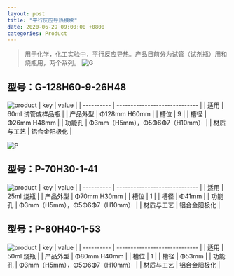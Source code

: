 ```yaml
---
layout: post
title: "平行反应导热模块"
date: 2020-06-29 09:00:00 +0800
categories: Product
---
```


> 用于化学，化工实验中，平行反应导热。产品目前分为试管（试剂瓶）用和烧瓶用，两个系列。
![G](https://img.alicdn.com/imgextra/i4/14872765/O1CN01eXBZbj1WIPjKWFozo_!!14872765.jpg)
## 型号：G-128H60-9-26H48
<!--excerpt-->
![product](https://img.alicdn.com/imgextra/i4/14872765/O1CN01VfqC8S1WIPjKWIN1J_!!14872765.jpg)
| key        | value                         |
| ---------- | ----------------------------- |
| 适用       | 60ml 试管或样品瓶             |
| 产品外型   | Φ128mm H60mm                  |
| 槽位       | 9                             |
| 槽径       | Φ26mm H48mm                   |
| 功能孔     | Φ3mm（H5mm），Φ5Φ6Φ7（H10mm） |
| 材质与工艺 | 铝合金阳极化                  |



![P](https://img.alicdn.com/imgextra/i2/14872765/O1CN01jS1L821WIPjHWQ3hA_!!14872765.jpg)
## 型号：P-70H30-1-41
![product](https://img.alicdn.com/imgextra/i4/14872765/O1CN01STUBuA1WIPjNtMlLx_!!14872765.jpg)
| key        | value                         |
| ---------- | ----------------------------- |
| 适用       | 25ml 烧瓶                     |
| 产品外型   | Φ70mm H30mm                   |
| 槽位       | 1                             |
| 槽径       | Φ41mm                         |
| 功能孔     | Φ3mm（H5mm），Φ5Φ6Φ7（H10mm） |
| 材质与工艺 | 铝合金阳极化                  |

## 型号：P-80H40-1-53
![product](https://img.alicdn.com/imgextra/i4/14872765/O1CN01STUBuA1WIPjNtMlLx_!!14872765.jpg)
| key        | value                         |
| ---------- | ----------------------------- |
| 适用       | 50ml 烧瓶                     |
| 产品外型   | Φ80mm H40mm                   |
| 槽位       | 1                             |
| 槽径       | Φ53mm                         |
| 功能孔     | Φ3mm（H5mm），Φ5Φ6Φ7（H10mm） |
| 材质与工艺 | 铝合金阳极化                  |